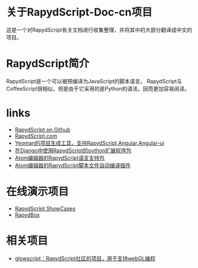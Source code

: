 关于RapydScript-Doc-cn项目
============================

这是一个对RapydScript有关文档进行收集整理，并将其中的大部分翻译成中文的项目。

RapydScript简介
============================

RapydScript是一个可以被预编译为JavaScript的脚本语言。
RapydScript与CoffeeScript很相似，但是由于它采用的是Python的语法，因而更加容易阅读。

links
============================

* [RapydScript on Github](https://github.com/atsepkov/RapydScript)
* [RapydScript.com](http://RapydScript.com)
* [Yeoman的项目生成工具，支持RapydScript,Angular,Angular-ui](https://github.com/loolmeh/generator-rui-angular)
* [在Django中使用RapydScript的python扩展程序包](https://github.com/pztrick/DjScript)
* [Atom编辑器的RapydScript语言支持包](https://github.com/tgienger/language-rapydscript)
* [Atom编辑器的RapydScript脚本文件自动编译插件](https://github.com/tgienger/Atom-rapydscript-auto-compile)


在线演示项目
============================
* [RapydScript ShowCases](http://salvatore.pythonanywhere.com/RapydScript)
* [RapydBox](http://salvatore.pythonanywhere.com/RapydBox/default/editor)

相关项目
============================
* [glowscript：RapydScript社区的项目，用于支持webGL编程](http://www.glowscript.org/)